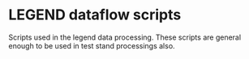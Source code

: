 # LEGEND dataflow scripts

Scripts used in the legend data processing. These scripts are general enough to be used in 
test stand processings also. 
